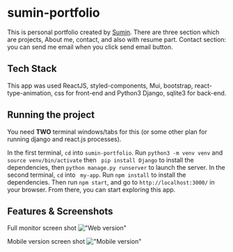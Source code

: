 # sumin-portfolio

This is personal portfolio created by [Sumin](https://github.com/ksm5611). There are three section which are projects, About me, contact, and also with resume part. Contact section: you can send me email when you click send email button.

## Tech Stack

This app was used ReactJS, styled-components, Mui, bootstrap, react-type-animation, css for front-end and Python3 Django, sqlite3 for back-end.

## Running the project

You need **TWO** terminal windows/tabs for this (or some other plan for running django and react.js processes).

In the first terminal, `cd` into `sumin-portfolio`. Run `python3 -m venv venv` and `source venv/bin/activate` then ` pip install Django` to install the dependencies, then `python manage.py runserver` to launch the server.
In the second terminal, `cd` into ` my-app`. Run `npm install` to install the dependencies. Then run `npm start`, and go to `http://localhost:3000/` in your browser. From there, you can start exploring this app.

## Features & Screenshots

Full monitor screen shot
!["Web version"](WebVersion.png)

Mobile version screen shot
!["Mobile version"](MobileVersion.png)
